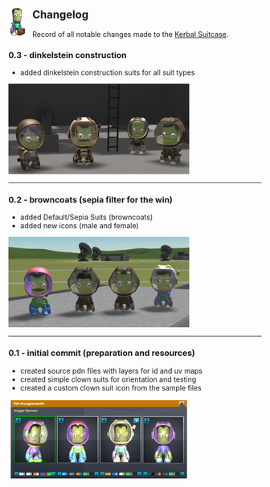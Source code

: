 <img src="source/images/clown.png" style="float:left; margin-right: .7em"/> Changelog
---------
Record of all notable changes made to the [Kerbal Suitcase](readme.md).


### 0.3 - dinkelstein construction

* added dinkelstein construction suits for all suit types

![Dinkelstein Construction Suits](source/images/screenshot-3.png)

___
### 0.2 - browncoats (sepia filter for the win)

* added Default/Sepia Suits (browncoats)
* added new icons (male and female)

![Clown and Sepia Suits](source/images/screenshot-2.png)

___

### 0.1 - initial commit (preparation and resources)

* created source pdn files with layers for id and uv maps
* created simple clown suits for orientation and testing
* created a custom clown suit icon from the sample files

![Kerbal Space Program - Suit Picker](source/images/screenshot-1.png)
